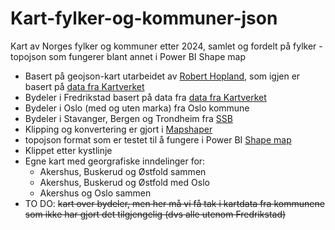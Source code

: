 # Kart-fylker-og-kommuner-json
Kart av Norges fylker og kommuner etter 2024, samlet og fordelt på fylker - topojson som fungerer blant annet i Power BI Shape map

* Basert på geojson-kart utarbeidet av [Robert Hopland](https://github.com/robhop), som igjen er basert på [data fra Kartverket](https://kartkatalog.geonorge.no/)
* Bydeler i Fredrikstad basert på data fra [data fra Kartverket](https://kartkatalog.geonorge.no/)
* Bydeler i Oslo (med og uten marka) fra Oslo kommune
* Bydeler i Stavanger, Bergen og Trondheim fra [SSB](https://kart.ssb.no/)
* Klipping og konvertering er gjort i [Mapshaper](https://mapshaper.org/)
* topojson format som er testet til å fungere i Power BI [Shape map](https://learn.microsoft.com/en-us/power-bi/visuals/desktop-shape-map)
* Klippet etter kystlinje
* Egne kart med georgrafiske inndelinger for:
  * Akershus, Buskerud og Østfold sammen
  * Akershus, Buskerud og Østfold med Oslo
  * Akershus og Oslo sammen
* TO DO: ~~kart over bydeler, men her må vi få tak i kartdata fra kommunene som ikke har gjort det tilgjengelig (dvs alle utenom Fredrikstad)~~
